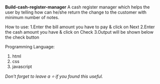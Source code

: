 **Build-cash-register-manager**
A cash register manager which helps the user by telling how can he/she return the change to the customer with minimum number of notes.

How to use:
1.Enter the bill amount you have to pay & click on Next
2.Enter the cash amount you have & click on Check
3.Output will be shown below the check button

Programming Language:
1. html
2. css
3. javascript


_Don't forget to leave a ⭐ if you found this useful._
